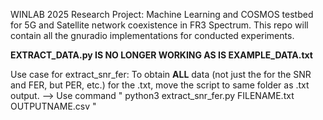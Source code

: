 WINLAB 2025 Research Project: 
Machine Learning and COSMOS testbed for 5G and Satellite network coexistence in FR3 Spectrum.
This repo will contain all the gnuradio implementations for conducted experiments.

**EXTRACT_DATA.py IS NO LONGER WORKING AS IS EXAMPLE_DATA.txt**

Use case for extract_snr_fer: To obtain **ALL** data (not just the for the SNR and FER, but PER, etc.) for the .txt, move the script to same folder as .txt output. --> Use command " python3 extract_snr_fer.py FILENAME.txt OUTPUTNAME.csv "
